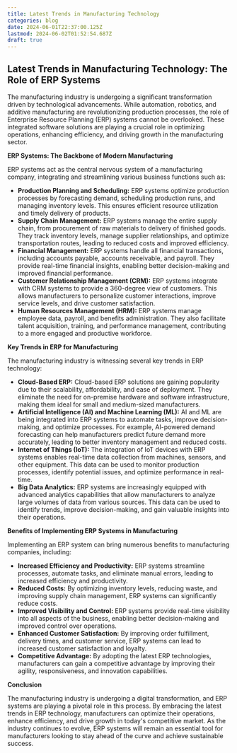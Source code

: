 ```yaml
---
title: Latest Trends in Manufacturing Technology
categories: blog
date: 2024-06-01T22:37:00.125Z
lastmod: 2024-06-02T01:52:54.687Z
draft: true
---
```


Latest Trends in Manufacturing Technology: The Role of ERP Systems
------------------------------------------------------------------

The manufacturing industry is undergoing a significant transformation driven by technological advancements. While automation, robotics, and additive manufacturing are revolutionizing production processes, the role of Enterprise Resource Planning (ERP) systems cannot be overlooked. These integrated software solutions are playing a crucial role in optimizing operations, enhancing efficiency, and driving growth in the manufacturing sector.

**ERP Systems: The Backbone of Modern Manufacturing**

ERP systems act as the central nervous system of a manufacturing company, integrating and streamlining various business functions such as:

-   **Production Planning and Scheduling:** ERP systems optimize production processes by forecasting demand, scheduling production runs, and managing inventory levels. This ensures efficient resource utilization and timely delivery of products.
-   **Supply Chain Management:** ERP systems manage the entire supply chain, from procurement of raw materials to delivery of finished goods. They track inventory levels, manage supplier relationships, and optimize transportation routes, leading to reduced costs and improved efficiency.
-   **Financial Management:** ERP systems handle all financial transactions, including accounts payable, accounts receivable, and payroll. They provide real-time financial insights, enabling better decision-making and improved financial performance.
-   **Customer Relationship Management (CRM):** ERP systems integrate with CRM systems to provide a 360-degree view of customers. This allows manufacturers to personalize customer interactions, improve service levels, and drive customer satisfaction.
-   **Human Resources Management (HRM):** ERP systems manage employee data, payroll, and benefits administration. They also facilitate talent acquisition, training, and performance management, contributing to a more engaged and productive workforce.

**Key Trends in ERP for Manufacturing**

The manufacturing industry is witnessing several key trends in ERP technology:

-   **Cloud-Based ERP:** Cloud-based ERP solutions are gaining popularity due to their scalability, affordability, and ease of deployment. They eliminate the need for on-premise hardware and software infrastructure, making them ideal for small and medium-sized manufacturers.
-   **Artificial Intelligence (AI) and Machine Learning (ML):** AI and ML are being integrated into ERP systems to automate tasks, improve decision-making, and optimize processes. For example, AI-powered demand forecasting can help manufacturers predict future demand more accurately, leading to better inventory management and reduced costs.
-   **Internet of Things (IoT):** The integration of IoT devices with ERP systems enables real-time data collection from machines, sensors, and other equipment. This data can be used to monitor production processes, identify potential issues, and optimize performance in real-time.
-   **Big Data Analytics:** ERP systems are increasingly equipped with advanced analytics capabilities that allow manufacturers to analyze large volumes of data from various sources. This data can be used to identify trends, improve decision-making, and gain valuable insights into their operations.

**Benefits of Implementing ERP Systems in Manufacturing**

Implementing an ERP system can bring numerous benefits to manufacturing companies, including:

-   **Increased Efficiency and Productivity:** ERP systems streamline processes, automate tasks, and eliminate manual errors, leading to increased efficiency and productivity.
-   **Reduced Costs:** By optimizing inventory levels, reducing waste, and improving supply chain management, ERP systems can significantly reduce costs.
-   **Improved Visibility and Control:** ERP systems provide real-time visibility into all aspects of the business, enabling better decision-making and improved control over operations.
-   **Enhanced Customer Satisfaction:** By improving order fulfillment, delivery times, and customer service, ERP systems can lead to increased customer satisfaction and loyalty.
-   **Competitive Advantage:** By adopting the latest ERP technologies, manufacturers can gain a competitive advantage by improving their agility, responsiveness, and innovation capabilities.

**Conclusion**

The manufacturing industry is undergoing a digital transformation, and ERP systems are playing a pivotal role in this process. By embracing the latest trends in ERP technology, manufacturers can optimize their operations, enhance efficiency, and drive growth in today's competitive market. As the industry continues to evolve, ERP systems will remain an essential tool for manufacturers looking to stay ahead of the curve and achieve sustainable success.